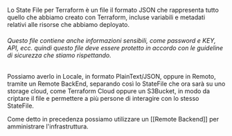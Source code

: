 Lo State File per Terraform è un file il formato JSON che rappresenta tutto quello che abbiamo creato con Terraform, incluse variabili e metadati relativi alle risorse che abbiamo deployato.
###### Questo file contiene anche informazioni sensibili, come password e KEY, API, ecc. quindi questo file deve essere protetto in accordo con le guideline di sicurezza che stiamo rispettando.

Possiamo averlo in Locale, in formato PlainText/JSON, oppure in Remoto, tramite un Remote BackEnd, separando così lo StateFile che ora sarà su uno storage cloud, come Terraform Cloud oppure un S3Bucket, in modo da criptare il file e permettere a più persone di interagire con lo stesso StateFile.

Come detto in precedenza possiamo utilizzare un [[Remote Backend]] per amministrare l'infrastruttura.
